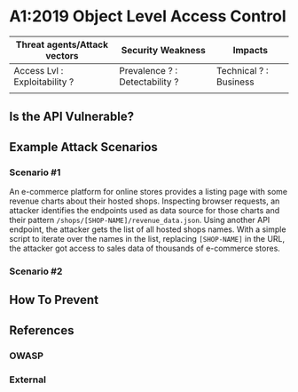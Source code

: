A1:2019 Object Level Access Control
===================================

| Threat agents/Attack vectors | Security Weakness | Impacts |
| -- | -- | -- |
| Access Lvl : Exploitability ? | Prevalence ? : Detectability ? | Technical ? : Business |
| | | |

## Is the API Vulnerable?

## Example Attack Scenarios

### Scenario #1

An e-commerce platform for online stores provides a listing page with some
revenue charts about their hosted shops.
Inspecting browser requests, an attacker identifies the endpoints used as data
source for those charts and their pattern
`/shops/[SHOP-NAME]/revenue_data.json`. Using another API endpoint, the attacker
gets the list of all hosted shops names. With a simple script to iterate over
the names in the list, replacing `[SHOP-NAME]` in the URL, the attacker got
access to sales data of thousands of e-commerce stores.

### Scenario #2

## How To Prevent

## References

### OWASP

### External
